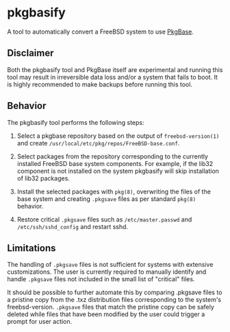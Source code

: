 # pkgbasify

A tool to automatically convert a FreeBSD system to use
[PkgBase](https://wiki.freebsd.org/PkgBase).

## Disclaimer

Both the pkgbasify tool and PkgBase itself are experimental and running
this tool may result in irreversible data loss and/or a system that fails to boot.
It is highly recommended to make backups before running this tool.

## Behavior

The pkgbasify tool performs the following steps:

1. Select a pkgbase repository based on the output of `freebsd-version(1)`
   and create `/usr/local/etc/pkg/repos/FreeBSD-base.conf`.

2. Select packages from the repository corresponding to the currently
   installed FreeBSD base system components. For example, if the lib32
   component is not installed on the system pkgbasify will skip installation
   of lib32 packages.

3. Install the selected packages with `pkg(8)`, overwriting the files of the base
   system and creating `.pkgsave` files as per standard `pkg(8)` behavior.

4. Restore critical `.pkgsave` files such as `/etc/master.passwd` and
   `/etc/ssh/sshd_config` and restart sshd.

## Limitations

The handling of `.pkgsave` files is not sufficient for systems with extensive
customizations. The user is currently required to manually identify and handle
`.pkgsave` files not included in the small list of "critical" files.

It should be possible to further automate this by comparing .pkgsave files to a
pristine copy from the .txz distribution files corresponding to the system's
freebsd-version. `.pkgsave` files that match the pristine copy can be safely
deleted while files that have been modified by the user could trigger a prompt
for user action.
